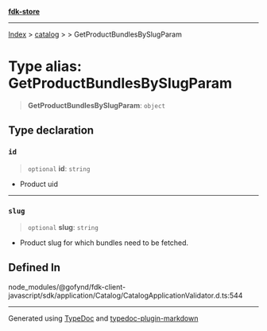 [**fdk-store**](../../../README.md)
***

[Index](../../../API.md) > [catalog](../../README.md) > [<internal>](../README.md) > GetProductBundlesBySlugParam

# Type alias: GetProductBundlesBySlugParam

> **GetProductBundlesBySlugParam**: `object`

## Type declaration

### `id`

> `optional` **id**: `string`

- Product uid

***

### `slug`

> `optional` **slug**: `string`

- Product slug for which bundles need to be fetched.

## Defined In

node\_modules/@gofynd/fdk-client-javascript/sdk/application/Catalog/CatalogApplicationValidator.d.ts:544

***
Generated using [TypeDoc](https://typedoc.org/) and [typedoc-plugin-markdown](https://www.npmjs.com/package/typedoc-plugin-markdown)
